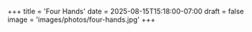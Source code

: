 +++
title = 'Four Hands'
date = 2025-08-15T15:18:00-07:00
draft = false
image = 'images/photos/four-hands.jpg'
+++
